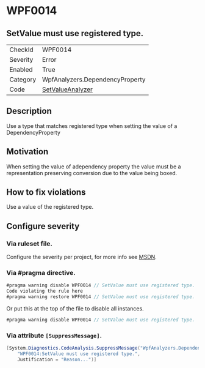 # WPF0014
## SetValue must use registered type.

<!-- start generated table -->
<table>
  <tr>
    <td>CheckId</td>
    <td>WPF0014</td>
  </tr>
  <tr>
    <td>Severity</td>
    <td>Error</td>
  </tr>
  <tr>
    <td>Enabled</td>
    <td>True</td>
  </tr>
  <tr>
    <td>Category</td>
    <td>WpfAnalyzers.DependencyProperty</td>
  </tr>
  <tr>
    <td>Code</td>
    <td><a href="https://github.com/DotNetAnalyzers/WpfAnalyzers/blob/master/WpfAnalyzers/Analyzers/SetValueAnalyzer.cs">SetValueAnalyzer</a></td>
  </tr>
</table>
<!-- end generated table -->

## Description

Use a type that matches registered type when setting the value of a DependencyProperty

## Motivation

When setting the value of adependency property the value must be a representation preserving conversion due to the value being boxed.

## How to fix violations

Use a value of the registered type.

<!-- start generated config severity -->
## Configure severity

### Via ruleset file.

Configure the severity per project, for more info see [MSDN](https://msdn.microsoft.com/en-us/library/dd264949.aspx).

### Via #pragma directive.
```C#
#pragma warning disable WPF0014 // SetValue must use registered type.
Code violating the rule here
#pragma warning restore WPF0014 // SetValue must use registered type.
```

Or put this at the top of the file to disable all instances.
```C#
#pragma warning disable WPF0014 // SetValue must use registered type.
```

### Via attribute `[SuppressMessage]`.

```C#
[System.Diagnostics.CodeAnalysis.SuppressMessage("WpfAnalyzers.DependencyProperty", 
    "WPF0014:SetValue must use registered type.", 
    Justification = "Reason...")]
```
<!-- end generated config severity -->
